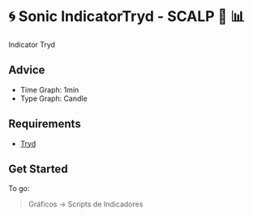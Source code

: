 # :cyclone: Sonic IndicatorTryd - SCALP :runner: :bar_chart:
Indicator Tryd

## Advice
- Time Graph: 1min
- Type Graph: Candle

## Requirements
- [Tryd](https://www.tryd.com.br/)

## Get Started

To go:
> Gráficos -> Scripts de Indicadores
